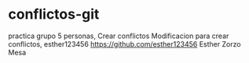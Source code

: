 # conflictos-git
practica grupo 5 personas, Crear conflictos
Modificacion para crear conflictos, esther123456
https://github.com/esther123456 Esther Zorzo Mesa
